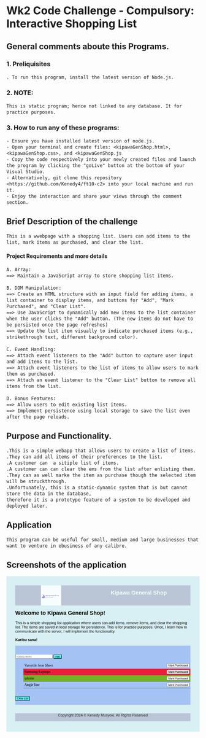 # Wk2 Code Challenge - Compulsory: Interactive Shopping List

## General comments aboute this Programs.

### 1. Preliquisites

    . To run this program, install the latest version of Node.js.

### 2. NOTE:

    This is static program; hence not linked to any database. It for practice purposes.

### 3. How to run any of these programs:

    - Ensure you have installed latest version of node.js.
    - Open your terminal and create files: <kipawaGenShop.html>, <kipawaGenShop.css>, and <kipawaGenShop.js
    - Copy the code respectively into your newly created files and launch the program by clicking the "goLive" button at the bottom of your Visual Studio.
    - Alternatively, git clone this repository <https://github.com/Kenedy4/ft10-c2> into your local machine and run it.
    - Enjoy the interaction and share your views through the comment section.

## Brief Description of the challenge

    This is a wwebpage with a shopping list. Users can add items to the list, mark items as purchased, and clear the list.

#### Project Requirements and more details

    A. Array:
    ==> Maintain a JavaScript array to store shopping list items.

    B. DOM Manipulation:
    ==> Create an HTML structure with an input field for adding items, a list container to display items, and buttons for "Add", "Mark Purchased", and "Clear List".
    ==> Use JavaScript to dynamically add new items to the list container when the user clicks the "Add" button. (The new items do not have to be persisted once the page refreshes)
    ==> Update the list item visually to indicate purchased items (e.g., strikethrough text, different background color).

    C. Event Handling:
    ==> Attach event listeners to the "Add" button to capture user input and add items to the list.
    ==> Attach event listeners to the list of items to allow users to mark them as purchased.
    ==> Attach an event listener to the "Clear List" button to remove all items from the list.

    D. Bonus Features:
    ==> Allow users to edit existing list items.
    ==> Implement persistence using local storage to save the list even after the page reloads.

## Purpose and Functionality.

    .This is a simple webapp that allows users to create a list of items.
    .They can add all items of their preferences to the list.
    .A customer can  a sitiple list of items.
    .A customer can can clear the ems from the list after enlisting them.
    .They can as well marke the item as purchase though the selected item will be struckthrough.
    .Unfortunately, this is a static-dynamic system that is but cannot store the data in the database,
    therefore it is a prototype feature of a system to be developed and deployed later.

## Application

    This program can be useful for small, medium and large businesses that want to venture in ebusiness of any calibre.

## Screenshots of the application

![Here is the image](KpwGenshop.png)

